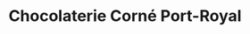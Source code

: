 ---
title: "Chocolaterie Corné Port-Royal"
url: /paris/chocolaterie-corne-port-royal/
shop: charcuterie
---